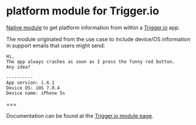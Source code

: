 platform module for Trigger.io
===================

[Native module](https://trigger.io/docs/current/api/native_modules/index.html) to get platform information from within a [Trigger.io](https://trigger.io/) app.

The module originated from the use case to include device/OS information in support emails that users might send:

```
Hi,
The app always crashes as soon as I press the funny red button.
Any idea?

----------
App version: 1.6.1
Device OS: iOS 7.0.4
Device name: iPhone 5s
```

===

Documentation can be found at the [Trigger.io module page](https://trigger.io/modules/prefs/current/docs/index.html).
